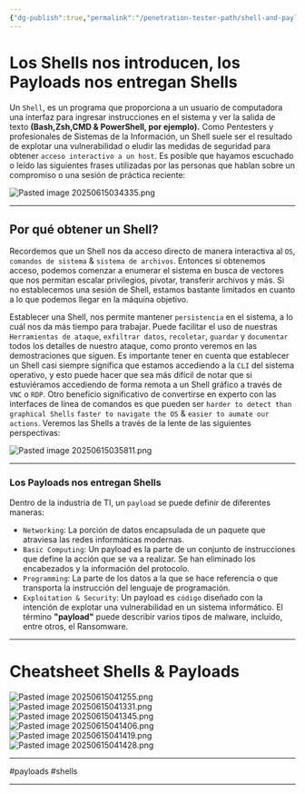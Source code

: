 ```yaml
---
{"dg-publish":true,"permalink":"/penetration-tester-path/shell-and-payloads/","dgPassFrontmatter":true}
---
```



# Los Shells nos introducen, los Payloads nos entregan Shells

Un `Shell`, es un programa que proporciona a un usuario de computadora una interfaz para ingresar instrucciones en el sistema y ver la salida de texto **(Bash,Zsh,CMD & PowerShell, por ejemplo).** Como Pentesters y profesionales de Sistemas de la Información, un Shell suele ser el resultado de explotar una  vulnerabilidad o eludir las medidas de seguridad para obtener `acceso interactivo a un host`. Es posible que hayamos escuchado o leído las siguientes frases utilizadas por las personas que hablan sobre un compromiso o una sesión de práctica reciente:

![Pasted image 20250615034335.png](/img/user/imgs/Pasted%20image%2020250615034335.png)

---
## Por qué obtener un Shell?

Recordemos que un Shell nos da acceso directo de manera interactiva al `OS`, `comandos de sistema` & `sistema de archivos`.
Entonces si obtenemos acceso, podemos comenzar a enumerar el sistema en busca de vectores que nos permitan escalar privilegios, pivotar, transferir archivos y más. Si no establecemos una sesión de Shell, estamos bastante limitados en cuanto a lo que podemos llegar en la máquina objetivo.

Establecer una Shell, nos permite mantener `persistencia` en el sistema, a lo cuál nos da más tiempo para trabajar. Puede facilitar el uso de nuestras `Herramientas de ataque`, `exfiltrar datos`, `recoletar`, `guardar` y `documentar` todos los detalles de nuestro ataque, como pronto veremos en las demostraciones que siguen. Es importante tener en cuenta que establecer un Shell casi siempre significa que estamos accediendo a la `CLI` del sistema operativo, y esto puede hacer que sea más difícil de notar que si estuviéramos accediendo de forma remota a un Shell gráfico a través de `VNC` o `RDP`. Otro beneficio significativo de convertirse en experto con las interfaces de línea de comandos es que pueden ser `harder to detect than graphical Shells` `faster to navigate the OS` & `easier to aumate our actions`. Veremos las Shells a través de la lente de las siguientes perspectivas:

![Pasted image 20250615035811.png](/img/user/imgs/Pasted%20image%2020250615035811.png)

---

### Los Payloads nos entregan Shells

Dentro de la industria de TI, un `payload` se puede definir de diferentes maneras:

- `Networking`: La porción de datos encapsulada de un paquete que atraviesa las redes informáticas modernas.
- `Basic Computing`: Un payload es la parte de un conjunto de instrucciones que define la acción que se va a realizar. Se han eliminado los encabezados y la información del protocolo.
- `Programming`: La parte de los datos a la que se hace referencia o que transporta la instrucción del lenguaje de programación.
- `Exploitation & Security`: Un payload es `código` diseñado con la intención de explotar una vulnerabilidad en un sistema informático. El término **"payload"** puede describir varios tipos de malware, incluido, entre otros, el Ransomware.

---

# Cheatsheet Shells & Payloads

![Pasted image 20250615041255.png](/img/user/imgs/Pasted%20image%2020250615041255.png)
![Pasted image 20250615041331.png](/img/user/imgs/Pasted%20image%2020250615041331.png)
![Pasted image 20250615041345.png](/img/user/imgs/Pasted%20image%2020250615041345.png)
![Pasted image 20250615041406.png](/img/user/imgs/Pasted%20image%2020250615041406.png)
![Pasted image 20250615041419.png](/img/user/imgs/Pasted%20image%2020250615041419.png)
![Pasted image 20250615041428.png](/img/user/imgs/Pasted%20image%2020250615041428.png)

---
#payloads #shells

---